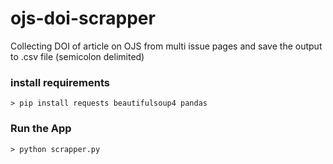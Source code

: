 # ojs-doi-scrapper

Collecting DOI of article on OJS from multi issue pages and save the output to .csv file (semicolon delimited)

### install requirements

```
> pip install requests beautifulsoup4 pandas
```

### Run the App

```
> python scrapper.py
```
